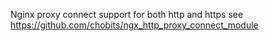 Nginx proxy connect support for both http and https
see
https://github.com/chobits/ngx_http_proxy_connect_module